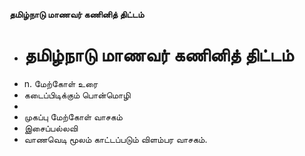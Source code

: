 **தமிழ்நாடு மாணவர் கணினித் திட்டம்**
- # தமிழ்நாடு மாணவர் கணினித் திட்டம்
- n. மேற்கோள் உரை
- கடைப்பிடிக்கும் பொன்மொழி
-
- முகப்பு மேற்கோள் வாசகம்
- இசைப்பல்லவி
- வாணவெடி மூலம் காட்டப்படும் விளம்பர வாசகம்.

